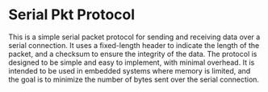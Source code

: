 # Serial Pkt Protocol

This is a simple serial packet protocol for sending and receiving data over a serial connection. It uses a fixed-length
header to indicate the length of the packet, and a checksum to ensure the integrity of the data.
The protocol is designed to be simple and easy to implement, with minimal overhead. It is intended to be used in
embedded systems where memory is limited, and the goal is to minimize the number of bytes sent over the serial
connection.
